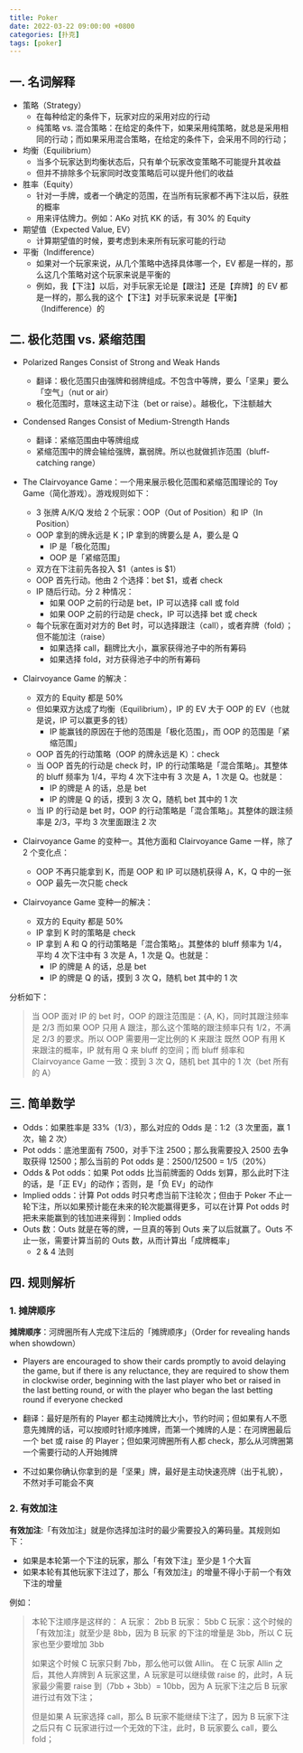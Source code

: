 ```yaml
---
title: Poker
date: 2022-03-22 09:00:00 +0800
categories: [扑克]
tags: [poker]
---
```


## 一. 名词解释

* 策略（Strategy）
  * 在每种给定的条件下，玩家对应的采用对应的行动
  * 纯策略 vs. 混合策略：在给定的条件下，如果采用纯策略，就总是采用相同的行动；而如果采用混合策略，在给定的条件下，会采用不同的行动；
* 均衡（Equilibrium）
  * 当多个玩家达到均衡状态后，只有单个玩家改变策略不可能提升其收益
  * 但并不排除多个玩家同时改变策略后可以提升他们的收益
* 胜率（Equity）
  * 针对一手牌，或者一个确定的范围，在当所有玩家都不再下注以后，获胜的概率
  * 用来评估牌力。例如：AKo 对抗 KK 的话，有 30% 的 Equity
* 期望值（Expected Value, EV）
  * 计算期望值的时候，要考虑到未来所有玩家可能的行动
* 平衡（Indifference）
  * 如果对一个玩家来说，从几个策略中选择具体哪一个，EV 都是一样的，那么这几个策略对这个玩家来说是平衡的
  * 例如，我【下注】以后，对手玩家无论是【跟注】还是【弃牌】的 EV 都是一样的，那么我的这个【下注】对手玩家来说是【平衡】（Indifference）的

## 二. 极化范围 vs. 紧缩范围

* Polarized Ranges Consist of Strong and Weak Hands
  * 翻译：极化范围只由强牌和弱牌组成。不包含中等牌，要么「坚果」要么「空气」（nut or air）
  * 极化范围时，意味这主动下注（bet or raise）。越极化，下注额越大

* Condensed Ranges Consist of Medium-Strength Hands
  * 翻译：紧缩范围由中等牌组成
  * 紧缩范围中的牌会输给强牌，赢弱牌。所以也就做抓诈范围（bluff-catching range）

* The Clairvoyance Game：一个用来展示极化范围和紧缩范围理论的 Toy Game（简化游戏）。游戏规则如下：
  * 3 张牌 A/K/Q 发给 2 个玩家：OOP（Out of Position）和 IP（In Position）
  * OOP 拿到的牌永远是 K；IP 拿到的牌要么是 A，要么是 Q
    * IP 是「极化范围」
    * OOP 是「紧缩范围」
  * 双方在下注前先各投入 $1（antes is $1）
  * OOP 首先行动。他由 2 个选择：bet $1，或者 check
  * IP 随后行动。分 2 种情况：
    * 如果 OOP 之前的行动是 bet，IP 可以选择 call 或 fold
    * 如果 OOP 之前的行动是 check，IP 可以选择 bet 或 check
  * 每个玩家在面对对方的 Bet 时，可以选择跟注（call），或者弃牌（fold）；但不能加注（raise）
    * 如果选择 call，翻牌比大小，赢家获得池子中的所有筹码
    * 如果选择 fold，对方获得池子中的所有筹码

* Clairvoyance Game 的解决：
  * 双方的 Equity 都是 50%
  * 但如果双方达成了均衡（Equilibrium），IP 的 EV 大于 OOP 的 EV（也就是说，IP 可以赢更多的钱）
    * IP 能赢钱的原因在于他的范围是「极化范围」，而 OOP 的范围是「紧缩范围」
  * OOP 首先的行动策略（OOP 的牌永远是 K）：check
  * 当 OOP 首先的行动是 check 时，IP 的行动策略是「混合策略」。其整体的 bluff 频率为 1/4，平均 4 次下注中有 3 次是 A，1 次是 Q。也就是：
    * IP 的牌是 A 的话，总是 bet
    * IP 的牌是 Q 的话，摸到 3 次 Q，随机 bet 其中的 1 次
  * 当 IP 的行动是 bet 时，OOP 的行动策略是「混合策略」。其整体的跟注频率是 2/3，平均 3 次里面跟注 2 次

* Clairvoyance Game 的变种一。其他方面和 Clairvoyance Game 一样，除了 2 个变化点：
  * OOP 不再只能拿到 K，而是 OOP 和 IP 可以随机获得 A，K，Q 中的一张
  * OOP 最先一次只能 check

* Clairvoyance Game 变种一的解决：
  * 双方的 Equity 都是 50%
  * IP 拿到 K 时的策略是 check
  * IP 拿到 A 和 Q 的行动策略是「混合策略」。其整体的 bluff 频率为 1/4，平均 4 次下注中有 3 次是 A，1 次是 Q。也就是：
    * IP 的牌是 A 的话，总是 bet
    * IP 的牌是 Q 的话，摸到 3 次 Q，随机 bet 其中的 1 次

分析如下：

> 当 OOP 面对 IP 的 bet 时，OOP 的跟注范围是：{A, K}，同时其跟注频率是 2/3
> 而如果 OOP 只用 A 跟注，那么这个策略的跟注频率只有 1/2，不满足 2/3 的要求。所以 OOP 需要用一定比例的 K 来跟注
> 既然 OOP 有用 K 来跟注的概率，IP 就有用 Q 来 bluff 的空间；而 bluff 频率和 Clairvoyance Game 一致：摸到 3 次 Q，随机 bet 其中的 1 次（bet 所有的 A）

## 三. 简单数学

* Odds：如果胜率是 33%（1/3），那么对应的 Odds 是：1:2（3 次里面，赢 1 次，输 2 次）
* Pot odds：底池里面有 7500，对手下注 2500；那么我需要投入 2500 去争取获得 12500；那么当前的 Pot odds 是：2500/12500 = 1/5（20%）
* Odds & Pot odds：如果 Pot odds 比当前牌面的 Odds 划算，那么此时下注的话，是「正 EV」的动作；否则，是「负 EV」的动作
* Implied odds：计算 Pot odds 时只考虑当前下注轮次；但由于 Poker 不止一轮下注，所以如果预计能在未来的轮次能赢得更多，可以在计算 Pot odds 时把未来能赢到的钱加进来得到：Implied odds
* Outs 数：Outs 就是在等的牌，一旦真的等到 Outs 来了以后就赢了。Outs 不止一张，需要计算当前的 Outs 数，从而计算出「成牌概率」
  * 2 & 4 法则

## 四. 规则解析

### 1. 摊牌顺序

**摊牌顺序**：河牌圈所有人完成下注后的「摊牌顺序」（Order for revealing hands when showdown）

* Players are encouraged to show their cards promptly to avoid delaying  the game, but if there is any reluctance, they are required to show them in clockwise order, beginning with the last player who bet or raised in the last betting round, or with the player who began the last betting  round if everyone checked

* 翻译：最好是所有的 Player 都主动摊牌比大小，节约时间；但如果有人不愿意先摊牌的话，可以按顺时针顺序摊牌，而第一个摊牌的人是：在河牌圈最后一个 bet 或 raise 的 Player；但如果河牌圈所有人都 check，那么从河牌圈第一个需要行动的人开始摊牌
* 不过如果你确认你拿到的是「坚果」牌，最好是主动快速亮牌（出于礼貌），不然对手可能会不爽

### 2. 有效加注

**有效加注**:「有效加注」就是你选择加注时的最少需要投入的筹码量。其规则如下：

* 如果是本轮第一个下注的玩家，那么「有效下注」至少是 1 个大盲
* 如果本轮有其他玩家下注过了，那么「有效加注」的增量不得小于前一个有效下注的增量

例如：

> 本轮下注顺序是这样的：
> A 玩家： 2bb
> B 玩家： 5bb
> C 玩家：这个时候的「有效加注」就至少是 8bb，因为 B 玩家 的下注的增量是 3bb，所以 C 玩家也至少要增加 3bb
>
> 如果这个时候 C 玩家只剩 7bb，那么他可以做 Allin。
> 在 C 玩家 Allin 之后，其他人弃牌到 A 玩家这里，A 玩家是可以继续做 raise 的，此时，A 玩家最少需要 raise 到（7bb + 3bb）= 10bb，因为 A 玩家下注之后 B 玩家进行过有效下注；
>
> 但是如果 A 玩家选择 call，那么 B 玩家不能继续下注了，因为 B 玩家下注之后只有 C 玩家进行过一个无效的下注，此时，B 玩家要么 call，要么 fold；
